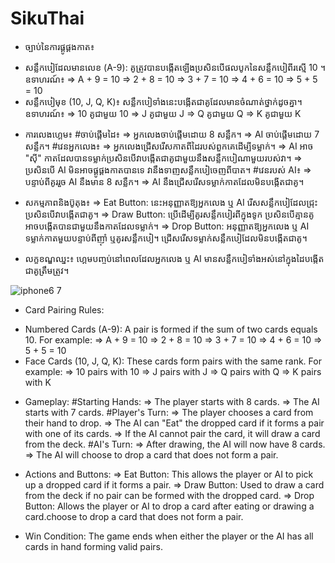 # SikuThai
* ច្បាប់នៃការផ្គូផ្គងកាត៖
- សន្លឹកបៀដែលមានលេខ (A-9): គូត្រូវបានបង្កើតឡើងប្រសិនបើផលបូកនៃសន្លឹកបៀពីរស្មើ 10 ។ ឧទាហរណ៍៖
 => A + 9 = 10
 => 2 + 8 = 10
 => 3 + 7 = 10
 => 4 + 6 = 10
 => 5 + 5 = 10
- សន្លឹកបៀមុខ (10, J, Q, K)៖ សន្លឹកបៀទាំងនេះបង្កើតជាគូដែលមានចំណាត់ថ្នាក់ដូចគ្នា។ ឧទាហរណ៍៖
 => 10 គូជាមួយ 10
 => J គូជាមួយ J
 => Q គូជាមួយ Q
 => K គូជាមួយ K

* ការលេងហ្គេម៖
 #ចាប់ផ្តើមដៃ៖
 => អ្នកលេងចាប់ផ្តើមដោយ 8 សន្លឹក។
 => AI ចាប់ផ្តើមដោយ 7 សន្លឹក។
 #វេនអ្នកលេង៖
 => អ្នកលេងជ្រើសរើសកាតពីដៃរបស់ពួកគេដើម្បីទម្លាក់។
 => AI អាច "ស៊ី" កាតដែលបានទម្លាក់ប្រសិនបើវាបង្កើតជាគូជាមួយនឹងសន្លឹកបៀណាមួយរបស់វា។
 => ប្រសិនបើ AI មិនអាចផ្គូផ្គងកាតបានទេ វានឹងទាញសន្លឹកបៀចេញពីបាត។
 #វេនរបស់ AI៖
 => បន្ទាប់ពីគូររួច AI នឹងមាន 8 សន្លឹក។
 => AI នឹងជ្រើសរើសទម្លាក់កាតដែលមិនបង្កើតជាគូ។


* សកម្មភាពនិងប៊ូតុង៖
 => Eat Button: នេះអនុញ្ញាតឱ្យអ្នកលេង ឬ AI រើសសន្លឹកបៀដែលជ្រុះប្រសិនបើវាបង្កើតជាគូ។
 => Draw Button: ប្រើដើម្បីគូរសន្លឹកបៀរពីក្នុងទូក ប្រសិនបើគ្មានគូអាចបង្កើតបានជាមួយនឹងកាតដែលទម្លាក់។
 => Drop Button: អនុញ្ញាតឱ្យអ្នកលេង ឬ AI ទម្លាក់កាតមួយបន្ទាប់ពីញ៉ាំ ឬគូរសន្លឹកបៀ។ ជ្រើសរើសទម្លាក់សន្លឹកបៀដែលមិនបង្កើតជាគូ។

* លក្ខខណ្ឌឈ្នះ៖
 ហ្គេមបញ្ចប់នៅពេលដែលអ្នកលេង ឬ AI មានសន្លឹកបៀទាំងអស់នៅក្នុងដៃបង្កើតជាគូត្រឹមត្រូវ។

![iphone6 7](https://github.com/user-attachments/assets/726e322d-0dd8-483e-a5d5-d9c62e64669a)

* Card Pairing Rules:
- Numbered Cards (A-9): A pair is formed if the sum of two cards equals 10. For example:
   => A  + 9 = 10
   => 2 + 8 = 10
   => 3 + 7 = 10
   => 4 + 6 = 10
   => 5 + 5 = 10
- Face Cards (10, J, Q, K): These cards form pairs with the same rank. For example:
   => 10 pairs with 10
   => J pairs with J
   => Q pairs with Q
   => K pairs with K

* Gameplay:
  #Starting Hands:
     => The player starts with 8 cards.
     => The AI starts with 7 cards.
  #Player's Turn:
     => The player chooses a card from their hand to drop.
     => The AI can "Eat" the dropped card if it forms a pair with one of its cards.
     => If the AI cannot pair the card, it will draw a card from the deck.
  #AI's Turn:
     => After drawing, the AI will now have 8 cards.
     => The AI will choose to drop a card that does not form a pair.


* Actions and Buttons:
   => Eat Button: This allows the player or AI to pick up a dropped card if it forms a pair.
   => Draw Button: Used to draw a card from the deck if no pair can be formed with the dropped card.
   => Drop Button: Allows the player or AI to drop a card after eating or drawing a card.choose to drop a card that does not form a pair.

* Win Condition:
    The game ends when either the player or the AI     has all cards in hand forming valid pairs.
